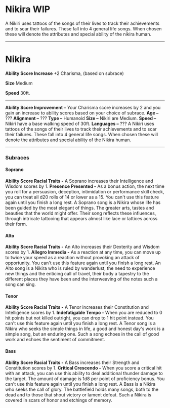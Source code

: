 Nikira WIP
==========

A Nikiri uses tattoos of the songs of their lives to track their achievements and to scar their failures. These fall into 4 general life songs. When chosen these will denote the attributes and special ability of the nikira human.

* * *
Nikira
======

**Ability Score Increase** +2 Charisma, (based on subrace)

**Size** Medium

**Speed** 30ft.

* * *

**Ability Score Improvement –** Your Charisma score increases by 2 and you gain an increase to ability scores based on your choice of subrace.  **Age –** ???  **Alignment –** ???  **Type –** Humanoid  **Size –** Nikiri are Medium.  **Speed –** Nikiri have a base walking speed of 30ft.  **Languages –** ???  A Nikiri uses tattoos of the songs of their lives to track their achievements and to scar their failures. These fall into 4 general life songs. When chosen these will denote the attributes and special ability of the Nikira human.

* * *

### Subraces

#### Soprano

 **Ability Score Racial Traits -** A Soprano increases their Intelligence and Wisdom scores by 1.  **Presence Presented -** As a bonus action, the next time you roll for a persuasion, deception, intimidation or performance skill check, you can treat all d20 rolls of 14 or lower as a 15. You can't use this feature again until you finish a long rest.  A Soprano song is a Nikira whose life has been guided by the most elegant of things. The greater arts, tastes and beauties that the world might offer. Their song reflects these influences, through intricate tattooing that appears almost like lace or lattices across their form. 

#### Alto

 **Ability Score Racial Traits -** An Alto increases their Dexterity and Wisdom scores by 1.  **Allegro Immedia -** As a reaction at any time, you can move up to twice your speed as a reaction without provoking an attack of opportunity. You can't use this feature again until you finish a long rest.  An Alto song is a Nikira who is ruled by wanderlust, the need to experience new things and the enticing call of travel, their body a tapestry to the different places they have been and the interweaving of the notes such a song can sing. 

#### Tenor

 **Ability Score Racial Traits -** A Tenor increases their Constitution and Intelligence scores by 1.  **Indefatigable Tempo -** When you are reduced to 0 hit points but not killed outright, you can drop to 1 hit point instead. You can't use this feature again until you finish a long rest.  A Tenor song is a Nikira who seeks the simple things in life, a good and honest day's work is a simple song, but an enduring one. Such a song echoes in the call of good work and echoes the sentiment of commitment. 

#### Bass

 **Ability Score Racial Traits -** A Bass increases their Strength and Constitution scores by 1.  **Critical Crescendo -** When you score a critical hit with an attack, you can use this ability to deal additional thunder damage to the target. The amount of damage is 1d8 per point of proficiency bonus. You can't use this feature again until you finish a long rest.  A Bass is a Nikira who seeks the call of glory. The battlefield holds many songs, both to the dead and to those that shout victory or lament defeat. Such a Nikira is covered in scars of honor and etchings of memory.